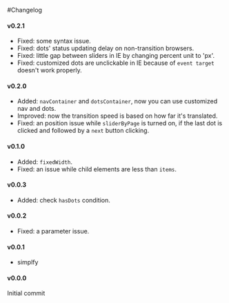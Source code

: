 #Changelog

#### v0.2.1
+ Fixed: some syntax issue.
+ Fixed: dots' status updating delay on non-transition browsers.
+ Fixed: little gap between sliders in IE by changing percent unit to 'px'.
+ Fixed: customized dots are unclickable in IE because of `event target` doesn't work properly.

#### v0.2.0
+ Added: `navContainer` and `dotsContainer`, now you can use customized nav and dots.
+ Improved: now the transition speed is based on how far it's translated.
+ Fixed: an position issue while `sliderByPage` is turned on, if the last dot is clicked and followed by a `next` button clicking.

#### v0.1.0
+ Added: `fixedWidth`.
+ Fixed: an issue while child elements are less than `items`.

#### v0.0.3
+ Added: check `hasDots` condition.

#### v0.0.2
+ Fixed: a parameter issue.

#### v0.0.1
+ simplfy

#### v0.0.0
Initial commit